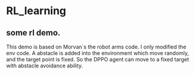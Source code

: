# RL_learning
some rl demo.
-----
This demo is based on Morvan`s the robot arms code.
I only modified the env code. A abstacle is added into the environment which move randomly, and the target point is fixed.
So the DPPO agent can move to a fixed target with abstacle avoidance ability.

